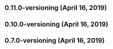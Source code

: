 ## 0.11.0-versioning (April 16, 2019)


## 0.10.0-versioning (April 16, 2019)


## 0.7.0-versioning (April 16, 2019)


